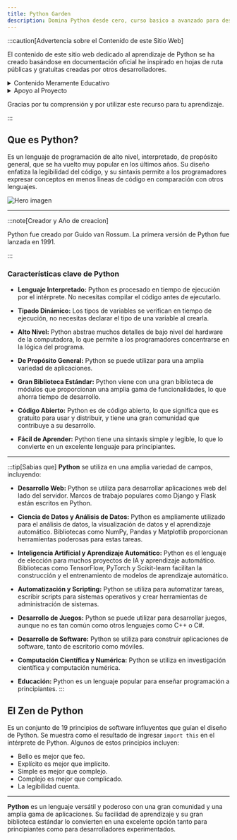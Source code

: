 ```yaml
---
title: Python Garden
description: Domina Python desde cero, curso basico a avanzado para desarrollo web, data science, inteligencia artificial...
---
```


:::caution[Advertencia sobre el Contenido de este Sitio Web]

El contenido de este sitio web dedicado al aprendizaje de Python se ha creado basándose en documentación oficial he inspirado en hojas de ruta públicas y gratuitas creadas por otros desarrolladores.

<details>
<summary>Contenido Meramente Educativo</summary>

El material aquí presentado tiene como único objetivo compartir conocimientos y proporcionar recursos educativos para aprender Python. Este sitio web es un proyecto de código abierto, y el código fuente está disponible en [GitHub](https://github.com/Ander-Labs/python-garden) .

</details>
<details>
<summary> Apoyo al Proyecto</summary>
Agradecemos y aceptamos cualquier apoyo o colaboración para mejorar y enriquecer este proyecto. Si deseas contribuir, por favor, consulta el repositorio de GitHub para obtener más información.

</details>

Gracias por tu comprensión y por utilizar este recurso para tu aprendizaje.

:::

## Que es Python?

Es un lenguaje de programación de alto nivel, interpretado, de propósito general, que se ha vuelto muy popular en los últimos años. Su diseño enfatiza la legibilidad del código, y su sintaxis permite a los programadores expresar conceptos en menos líneas de código en comparación con otros lenguajes.

![Hero imagen](https://vscodeedu.com/content/G_D8aSOZLoP_EmLRW4r0480PL4S_tEj8HhVSJZa77AU.png)

---

:::note[Creador y Año de creacion]

Python fue creado por Guido van Rossum. La primera versión de Python fue lanzada en 1991.

:::

### Características clave de Python

- **Lenguaje Interpretado:** Python es procesado en tiempo de ejecución por el intérprete. No necesitas compilar el código antes de ejecutarlo.

- **Tipado Dinámico:** Los tipos de variables se verifican en tiempo de ejecución, no necesitas declarar el tipo de una variable al crearla.

- **Alto Nivel:** Python abstrae muchos detalles de bajo nivel del hardware de la computadora, lo que permite a los programadores concentrarse en la lógica del programa.

- **De Propósito General:** Python se puede utilizar para una amplia variedad de aplicaciones.

- **Gran Biblioteca Estándar:** Python viene con una gran biblioteca de módulos que proporcionan una amplia gama de funcionalidades, lo que ahorra tiempo de desarrollo.

- **Código Abierto:** Python es de código abierto, lo que significa que es gratuito para usar y distribuir, y tiene una gran comunidad que contribuye a su desarrollo.

- **Fácil de Aprender:** Python tiene una sintaxis simple y legible, lo que lo convierte en un excelente lenguaje para principiantes.

---

:::tip[Sabias que]
**Python** se utiliza en una amplia variedad de campos, incluyendo:

- **Desarrollo Web:** Python se utiliza para desarrollar aplicaciones web del lado del servidor. Marcos de trabajo populares como Django y Flask están escritos en Python.
- **Ciencia de Datos y Análisis de Datos:** Python es ampliamente utilizado para el análisis de datos, la visualización de datos y el aprendizaje automático. Bibliotecas como NumPy, Pandas y Matplotlib proporcionan herramientas poderosas para estas tareas.

- **Inteligencia Artificial y Aprendizaje Automático:** Python es el lenguaje de elección para muchos proyectos de IA y aprendizaje automático. Bibliotecas como TensorFlow, PyTorch y Scikit-learn facilitan la construcción y el entrenamiento de modelos de aprendizaje automático.

- **Automatización y Scripting:** Python se utiliza para automatizar tareas, escribir scripts para sistemas operativos y crear herramientas de administración de sistemas.

- **Desarrollo de Juegos:** Python se puede utilizar para desarrollar juegos, aunque no es tan común como otros lenguajes como C++ o C#.

- **Desarrollo de Software:** Python se utiliza para construir aplicaciones de software, tanto de escritorio como móviles.

- **Computación Científica y Numérica:** Python se utiliza en investigación científica y computación numérica.

- **Educación:** Python es un lenguaje popular para enseñar programación a principiantes.
  :::

## El Zen de Python

Es un conjunto de 19 principios de software influyentes que guían el diseño de Python. Se muestra como el resultado de ingresar `import this` en el intérprete de Python. Algunos de estos principios incluyen:

- Bello es mejor que feo.
- Explícito es mejor que implícito.
- Simple es mejor que complejo.
- Complejo es mejor que complicado.
- La legibilidad cuenta.

---

**Python** es un lenguaje versátil y poderoso con una gran comunidad y una amplia gama de aplicaciones. Su facilidad de aprendizaje y su gran biblioteca estándar lo convierten en una excelente opción tanto para principiantes como para desarrolladores experimentados.
